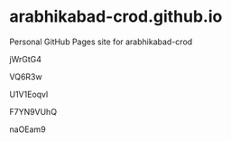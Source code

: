 # arabhikabad-crod.github.io
Personal GitHub Pages site for arabhikabad-crod
















jWrGtG4








VQ6R3w




U1V1Eoqvl


F7YN9VUhQ

naOEam9

